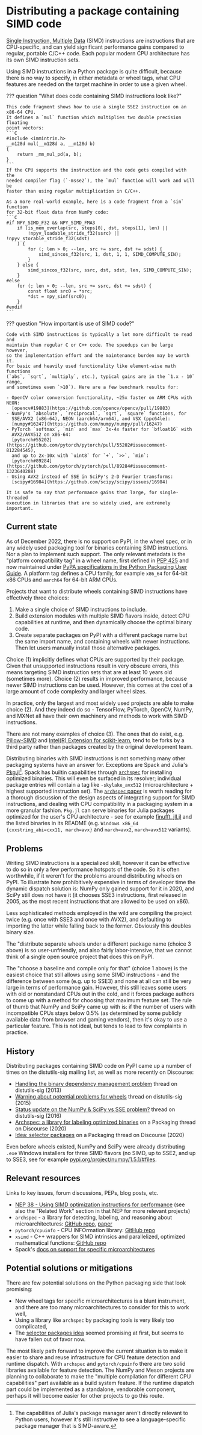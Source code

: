 # Distributing a package containing SIMD code

[Single Instruction, Multiple Data](https://en.wikipedia.org/wiki/Single_instruction,_multiple_data)
(SIMD) instructions are instructions that are CPU-specific, and can yield
significant performance gains compared to regular, portable C/C++ code. Each
popular modern CPU architecture has its own SIMD instruction sets.

Using SIMD instructions in a Python package is quite difficult, because there
is no way to specify, in either metadata or wheel tags, what CPU features are
needed on the target machine in order to use a given wheel.

??? question "What does code containing SIMD instructions look like?"

    This code fragment shows how to use a single SSE2 instruction on an x86-64 CPU.
    It defines a `mul` function which multiplies two double precision floating
    point vectors:
    ```C
    #include <immintrin.h>
    __m128d mul(__m128d a, __m128d b)
    {
        return _mm_mul_pd(a, b);
    }
    ```
    If the CPU supports the instruction and the code gets compiled with the
    needed compiler flag (`-msse2`), the `mul` function will work and will be
    faster than using regular multiplication in C/C++.

    As a more real-world example, here is a code fragment from a `sin` function
    for 32-bit float data from NumPy code:
    ```C
    #if NPY_SIMD_F32 && NPY_SIMD_FMA3
        if (is_mem_overlap(src, steps[0], dst, steps[1], len) ||
            !npyv_loadable_stride_f32(ssrc) || !npyv_storable_stride_f32(sdst)
        ) {
            for (; len > 0; --len, src += ssrc, dst += sdst) {
                simd_sincos_f32(src, 1, dst, 1, 1, SIMD_COMPUTE_SIN);
            }
        } else {
            simd_sincos_f32(src, ssrc, dst, sdst, len, SIMD_COMPUTE_SIN);
        }
    #else
        for (; len > 0; --len, src += ssrc, dst += sdst) {
            const float src0 = *src;
            *dst = npy_sinf(src0);
        }
    #endif
    ```

??? question "How important is use of SIMD code?"

    Code with SIMD instructions is typically a lot more difficult to read and
    maintain than regular C or C++ code. The speedups can be large however,
    so the implementation effort and the maintenance burden may be worth it.
    For basic and heavily used functionality like element-wise math functions
    (`abs`, `sqrt`, `multiply`, etc.), typical gains are in the `1.x - 10` range,
    and sometimes even `>10`). Here are a few benchmark results for:

    - OpenCV color conversion functionality, ~25x faster on ARM CPUs with NEON:
      [opencv#19883](https://github.com/opencv/opencv/pull/19883)
    - NumPy's `absolute`, `reciprocal`, `sqrt`, `square` functions, for
      SSE/AVX2 (x86-64), NEON (aarch64/arm64), and VSX (ppc64le):
      [numpy#16247](https://github.com/numpy/numpy/pull/16247)
    - PyTorch `softmax`, `min` and `max` 3x-4x faster for `bfloat16` with
      AVX2/AVX512 on x86-64:
      [pytorch#55202](https://github.com/pytorch/pytorch/pull/55202#issuecomment-812284545),
      and up to 2x-10x with `uint8` for `+`, `>>`, `min`:
      [pytorch#89284](https://github.com/pytorch/pytorch/pull/89284#issuecomment-1323640288)
    - Using AVX2 instead of SSE in SciPy's 2-D Fourier transforms:
      [scipy#16984](https://github.com/scipy/scipy/issues/16984)

    It is safe to say that performance gains that large, for single-threaded
    execution in libraries that are so widely used, are extremely important.


## Current state

As of December 2022, there is no support on PyPI, in the wheel spec, or in any
widely used packaging tool for binaries containing SIMD instructions. Nor a
plan to implement such support. The only relevant metadata is the "platform
compatibility tag" in a wheel name, first defined in [PEP 425](https://peps.python.org/pep-0425/)
and now maintained under [PyPA specifications in the Python Packaging User
Guide](https://packaging.python.org/en/latest/specifications/platform-compatibility-tags/#platform-compatibility-tags).
A platform tag defines a CPU family, for example `x86_64` for 64-bit x86 CPUs
and `aarch64` for 64-bit ARM CPUs.

Projects that want to distribute wheels containing SIMD instructions have
effectively three choices:

1. Make a single choice of SIMD instructions to include.
2. Build extension modules with multiple SIMD flavors inside, detect CPU
   capabilities at runtime, and then dynamically choose the optimal binary
   code.
3. Create separate packages on PyPI with a different package name but the same
   import name, and containing wheels with newer instructions. Then let users
   manually install those alternative packages.

Choice (1) implicitly defines what CPUs are supported by their package. Given
that unsupported instructions result in very obscure errors, this means
targeting SIMD instruction sets that are at least 10 years old (sometimes more).
Choice (2) results in improved performance, because newer SIMD instructions can
be used. However, this comes at the cost of a large amount of code complexity
and larger wheel sizes.

In practice, only the largest and most widely used projects are able to make
choice (2). And they indeed do so - TensorFlow, PyTorch, OpenCV, NumPy, and
MXNet all have their own machinery and methods to work with SIMD instructions.

There are not many examples of choice (3). The ones that do exist, e.g.
[Pillow-SIMD](https://github.com/uploadcare/pillow-simd) and
[Intel(R) Extension for scikit-learn](https://github.com/intel/scikit-learn-intelex),
tend to be forks by a third party rather than packages created by the original
development team.

Distributing binaries with SIMD instructions is not something many other packaging
systems have an answer for. Exceptions are Spack and Julia's
[Pkg.jl](https://github.com/JuliaLang/Pkg.jl/)[^1]. Spack has builtin
capabilities through [`archspec`](https://github.com/archspec/archspec) for
installing optimized binaries. This will even be surfaced in its resolver;
individual package entries will contain a tag like `-skylake_avx512`
(microarchitecture + highest supported instruction set). The
[`archspec` paper](https://tgamblin.github.io/pubs/archspec-canopie-hpc-2020.pdf)
is worth reading for a thorough discussion of the design aspects of integrating
support for SIMD instructions, and dealing with CPU compatibility in a
packaging system in a more granular fashion. `Pkg.jl` can serve binaries for
Julia packages optimized for the user's CPU architecture - see for example
[finufft_jll.jl](https://github.com/JuliaBinaryWrappers/finufft_jll.jl) and
the listed binaries in its README (e.g. `Windows x86_64 {cxxstring_abi=cxx11, march=avx}`
and `march=avx2`, `march=avx512` variants).

[^1]:
    The capabilities of Julia's package manager aren't directly relevant to
    Python users, however it's still instructive to see a language-specific
    package manager that is SIMD-aware.


## Problems

Writing SIMD instructions is a specialized skill, however it can be effective
to do so in only a few performance hotspots of the code. So it is often
worthwhile, if it weren't for the problems around distributing wheels on PyPI.
To illustrate how prohibitively expensive in terms of developer time the
dynamic dispatch solution is: NumPy only gained support for it in 2020, and
SciPy still does not have it (it chooses SSE3 instructions, first released in
2005, as the most recent instructions that are allowed to be used on x86).

Less sophisticated methods employed in the wild are compiling the project twice
(e.g. once with SSE3 and once with AVX2), and defaulting to importing the latter
while falling back to the former. Obviously this doubles binary size.

The "distribute separate wheels under a different package name (choice 3 above)
is so user-unfriendly, and also fairly labor-intensive, that we cannot think of
a single open source project that does this on PyPI.

The "choose a baseline and compile only for that" (choice 1 above) is the
easiest choice that still allows using some SIMD instructions - and the
difference between some (e.g. up to SSE3) and none at all can still be very
large in terms of performance gain. However, this still leaves some users with
old or nonstandard CPUs out in the cold, and it forces package authors to come
up with a method for choosing that maximum feature set. The rule of thumb that
NumPy and SciPy came up with is: if the number of users with incompatible CPUs
stays below 0.5% (as determined by some publicly available data from browser
and gaming vendors), then it's okay to use a particular feature. This is not
ideal, but tends to lead to few complaints in practice.


## History

Distributing packages containing SIMD code on PyPI came up a number of times on
the distutils-sig mailing list, as well as more recently on Discourse:

- [Handling the binary dependency management problem](https://mail.python.org/pipermail/distutils-sig/2013-December/023238.html)
  thread on distutils-sig (2013)
- [Warning about potential problems for wheels](https://mail.python.org/archives/list/distutils-sig@python.org/thread/4TXZXRVYKFTPJSWSSBOU4AWODM7YHF6N/#GR33CY6HJF5V36XG3R2IGWAB4LG4STFG)
  thread on distutils-sig (2015)
- [Status update on the NumPy & SciPy vs SSE problem?](https://mail.python.org/archives/list/distutils-sig@python.org/thread/EFXFPZYKDPR74RJ7D7EKKRSILZRBZEDT/#TAOR6F2R2DVX5KDORMCGP4LAUC5HWT24)
  thread on distutils-sig (2016)
- [Archspec: a library for labeling optimized binaries](https://discuss.python.org/t/archspec-a-library-for-labeling-optimized-binaries/3149)
  on a Packaging thread on Discourse (2020)
- [Idea: selector packages](https://discuss.python.org/t/idea-selector-packages/4463)
  on a Packaging thread on Discourse (2020)

Even before wheels existed, NumPy and SciPy were already distributing `.exe`
Windows installers for three SIMD flavors (no SIMD, up to SSE2, and up to SSE3,
see for example [pypi.org/project/numpy/1.5.1/#files](https://pypi.org/project/numpy/1.5.1/#files).


## Relevant resources

Links to key issues, forum discussions, PEPs, blog posts, etc.

- [NEP 38 - Using SIMD optimization instructions for performance](https://numpy.org/neps/nep-0038-SIMD-optimizations.html)
  (see also the "Related Work" section in that NEP for more relevant projects)
- `archspec` - a library for detecting, labeling, and reasoning about microarchitectures:
  [GitHub repo](https://github.com/archspec/archspec), [paper](https://tgamblin.github.io/pubs/archspec-canopie-hpc-2020.pdf)
- `pytorch/cpuinfo` - CPU INFOrmation library: [GitHub repo](https://github.com/pytorch/cpuinfo)
- `xsimd` - C++ wrappers for SIMD intrinsics and parallelized, optimized mathematical functions:
  [GitHub repo](https://github.com/xtensor-stack/xsimd)
- Spack's [docs on support for specific microarchitectures](https://spack.readthedocs.io/en/latest/basic_usage.html#support-for-specific-microarchitectures)


## Potential solutions or mitigations

There are few potential solutions on the Python packaging side that look promising:

- New wheel tags for specific microarchitectures is a blunt instrument, and
  there are too many microarchitectures to consider for this to work well,
- Using a library like `archspec` by packaging tools is very likely too complicated,
- The [selector packages idea](https://discuss.python.org/t/idea-selector-packages/4463)
  seemed promising at first, but seems to have fallen out of favor now.

The most likely path forward to improve the current situation is to make it easier to
share and reuse infrastructure for CPU feature detection and runtime dispatch. With `archspec`
and `pytorch/cpuinfo` there are two solid libraries available for feature detection.
The NumPy and Meson projects are planning to collaborate to make the "multiple
compilation for different CPU capabilities" part available as a build system
feature. If the runtime dispatch part could be implemented as a standalone,
vendorable component, perhaps it will become easier for other projects to go
this route.
